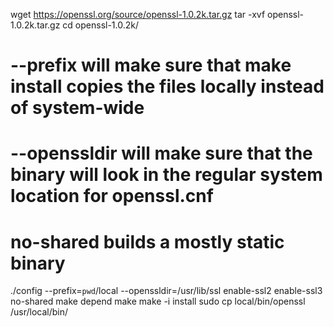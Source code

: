 wget https://openssl.org/source/openssl-1.0.2k.tar.gz
tar -xvf openssl-1.0.2k.tar.gz
cd openssl-1.0.2k/
# --prefix will make sure that make install copies the files locally instead of system-wide
# --openssldir will make sure that the binary will look in the regular system location for openssl.cnf
# no-shared builds a mostly static binary
./config --prefix=`pwd`/local --openssldir=/usr/lib/ssl enable-ssl2 enable-ssl3 no-shared
make depend
make
make -i install
sudo cp local/bin/openssl /usr/local/bin/
